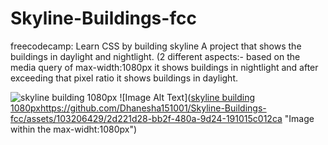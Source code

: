 # Skyline-Buildings-fcc 

freecodecamp: Learn CSS by building skyline 
A project that shows the buildings in daylight and nightlight. (2 different aspects:- based on the media query of max-width:1080px it shows buildings in nightlight and after exceeding that pixel ratio it shows buildings in daylight.

![skyline building 1080px](https://github.com/Dhanesha151001/Skyline-Buildings-fcc/assets/103206429/2d221d28-bb2f-480a-9d24-191015c012ca)
![Image Alt Text]([skyline building 1080px](https://github.com/Dhanesha151001/Skyline-Buildings-fcc/assets/103206429/2d221d28-bb2f-480a-9d24-191015c012ca)https://github.com/Dhanesha151001/Skyline-Buildings-fcc/assets/103206429/2d221d28-bb2f-480a-9d24-191015c012ca "Image within the max-widht:1080px")
